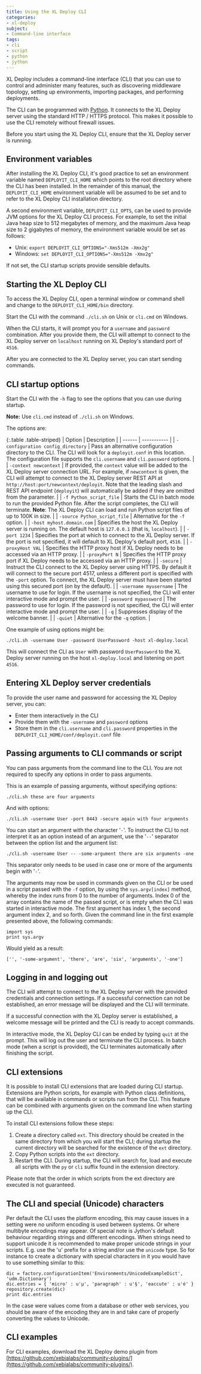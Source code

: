 ```yaml
---
title: Using the XL Deploy CLI
categories:
- xl-deploy
subject:
- Command-line interface
tags:
- cli
- script
- python
- jython
---
```


XL Deploy includes a command-line interface (CLI) that you can use to control and administer many features, such as discovering middleware topology, setting up environments, importing packages, and performing deployments.

The CLI can be programmed with [Python](http://www.python.org/). It connects to the XL Deploy server using the standard HTTP / HTTPS protocol. This makes it possible to use the CLI remotely without firewall issues.

Before you start using the XL Deploy CLI, ensure that the XL Deploy server is running.

## Environment variables

After installing the XL Deploy CLI, it's good practice to set an environment variable named `DEPLOYIT_CLI_HOME` which points to the root directory where the CLI has been installed. In the remainder of this manual, the `DEPLOYIT_CLI_HOME` environment variable will be assumed to be set and to refer to the XL Deploy CLI installation directory.

A second environment variable, `DEPLOYIT_CLI_OPTS`, can be used to provide JVM options for the XL Deploy CLI process. For example, to set the initial Java heap size to 512 megabytes of memory, and the maximum Java heap size to 2 gigabytes of memory, the environment variable would be set as follows:

* Unix: `export DEPLOYIT_CLI_OPTIONS="-Xms512m -Xmx2g"`
* Windows: `set DEPLOYIT_CLI_OPTIONS="-Xms512m -Xmx2g"`

If not set, the CLI startup scripts provide sensible defaults.

## Starting the XL Deploy CLI

To access the XL Deploy CLI, open a terminal window or command shell and change to the `DEPLOYIT_CLI_HOME/bin` directory.

Start the CLI with the command `./cli.sh` on Unix or `cli.cmd` on Windows.

When the CLI starts, it will prompt you for a `username` and `password` combination. After you provide them, the CLI will attempt to connect to the XL Deploy server on `localhost` running on XL Deploy's standard port of `4516`.

After you are connected to the XL Deploy server, you can start sending commands.

## CLI startup options

Start the CLI with the `-h` flag to see the options that you can use during startup.

**Note:** Use `cli.cmd` instead of `./cli.sh` on Windows.

The options are:

{:.table .table-striped}
| Option | Description |
| ------ | ----------- |
| `-configuration config_directory` | Pass an alternative configuration directory to the CLI. The CLI will look for a `deployit.conf` in this location. The configuration file supports the `cli.username` and `cli.password` options. |
| `-context newcontext` | If provided, the `context` value will be added to the XL Deploy server connection URL. For example, if `newcontext` is given, the CLI will attempt to connect to the XL Deploy server REST API at `http://host:port/newcontext/deployit`. Note that the leading slash and REST API endpoint (`deployit`) will automatically be added if they are omitted from the parameter. |
| `-f Python_script_file` | Starts the CLI in batch mode to run the provided Python file. After the script completes, the CLI will terminate. **Note**: The XL Deploy CLI can load and run Python script files of up to 100K in size. |
| `-source Python_script_file` | Alternative for the `-f` option. |
| `-host myhost.domain.com` | Specifies the host the XL Deploy server is running on. The default host is `127.0.0.1` (that is, `localhost`). |
| `-port 1234` | Specifies the port at which to connect to the XL Deploy server. If the port is not specified, it will default to XL Deploy's default port, `4516`. |
| `-proxyHost VAL` | Specifies the HTTP proxy host if XL Deploy needs to be accessed via an HTTP proxy. |
| `-proxyPort N` | Specifies the HTTP proxy port if XL Deploy needs to be accessed via an HTTP proxy. |
| `-secure` | Instruct the CLI connect to the XL Deploy server using HTTPS. By default it will connect to the secure port 4517, unless a different port is specified with the `-port` option. To connect, the XL Deploy server must have been started using this secured port (on by the default). |
| `-username myusername` | The username to use for login. If the username is not specified, the CLI will enter interactive mode and prompt the user. |
| `-password mypassword` | The password to use for login. If the password is not specified, the CLI will enter interactive mode and prompt the user. |
| `-q` | Suppresses display of the welcome banner. |
| `-quiet` | Alternative for the `-q` option. |

One example of using options might be:

    ./cli.sh -username User -password UserPassword -host xl-deploy.local

This will connect the CLI as `User` with password `UserPassword` to the XL Deploy server running on the host `xl-deploy.local` and listening on port `4516`.

## Entering XL Deploy server credentials

To provide the user name and password for accessing the XL Deploy server, you can:

* Enter them interactively in the CLI
* Provide them with the `-username` and `password` options
* Store them in the `cli.username` and `cli.password` properties in the `DEPLOYIT_CLI_HOME/conf/deployit.conf` file

## Passing arguments to CLI commands or script

You can pass arguments from the command line to the CLI. You are not required to specify any options in order to pass arguments. 

This is an example of passing arguments, without specifying options:

    ./cli.sh these are four arguments

And with options:

    ./cli.sh -username User -port 8443 -secure again with four arguments

You can start an argument with the character \'`-`\'. To instruct the CLI to not interpret it as an option instead of an argument, use the \'`--`\' separator between the option list and the argument list:

    ./cli.sh -username User -- -some-argument there are six arguments -one

This separator only needs to be used in case one or more of the arguments begin with \'`-`\'.

The arguments may now be used in commands given on the CLI or be used in a script passed with the `-f` option, by using the `sys.argv[index]` method, whereby the index runs from 0 to the number of arguments. Index 0 of the array contains the name of the passed script, or is empty when the CLI was started in interactive mode. The first argument has index 1, the second argument index 2, and so forth. Given the command line in the first example presented above, the following commands:

    import sys
    print sys.argv

Would yield as a result:

    ['', '-some-argument', 'there', 'are', 'six', 'arguments', '-one']

## Logging in and logging out

The CLI will attempt to connect to the XL Deploy server with the provided credentials and connection settings. If a successful connection can not be established, an error message will be displayed and the CLI will terminate.

If a successful connection with the XL Deploy server is established, a welcome message will be printed and the CLI is ready to accept commands.

In interactive mode, the XL Deploy CLI can be ended by typing `quit` at the prompt. This will log out the user and terminate the CLI process. In batch mode (when a script is provided), the CLI terminates automatically after finishing the script.

## CLI extensions

It is possible to install CLI extensions that are loaded during CLI startup. Extensions are Python scripts, for example with Python class definitions, that will be available in commands or scripts run from the CLI. This feature can be combined with arguments given on the command line when starting up the CLI.

To install CLI extensions follow these steps:

1. Create a directory called `ext`. This directory should be created in the same directory from which you will start the CLI; during startup the current directory will be searched for the existence of the `ext` directory.
2. Copy Python scripts into the `ext` directory.
3. Restart the CLI. During startup, the CLI will search for, load and execute all scripts with the `py` or `cli` suffix found in the extension directory.

Please note that the order in which scripts from the ext directory are executed is not guaranteed.

## The CLI and special (Unicode) characters

Per default the CLI uses the platform encoding, this may cause issues in a setting were no uniform encoding is used between systems. Or where multibyte encodings may appear. Of special note is Jython's default behaviour regarding strings and different encodings. When strings need to support unicode it is recommended to make proper unicode strings in your scripts. E.g. use the 'u' prefix for a string and/or use the `unicode` type. So for instance to create a dictionary with special characters in it you would have to use something similar to this:

    dic = factory.configurationItem('Environments/UnicodeExampleDict', 'udm.Dictionary')
    dic.entries = { 'micro' : u'µ', 'paragraph' : u'§', 'eaccute' : u'é' }
    repository.create(dic)
    print dic.entries

In the case were values come from a database or other web services, you should be aware of the encoding they are in and take care of properly converting the values to Unicode.

## CLI examples

For CLI examples, download the XL Deploy demo plugin from [https://github.com/xebialabs/community-plugins/](https://github.com/xebialabs/community-plugins/).
